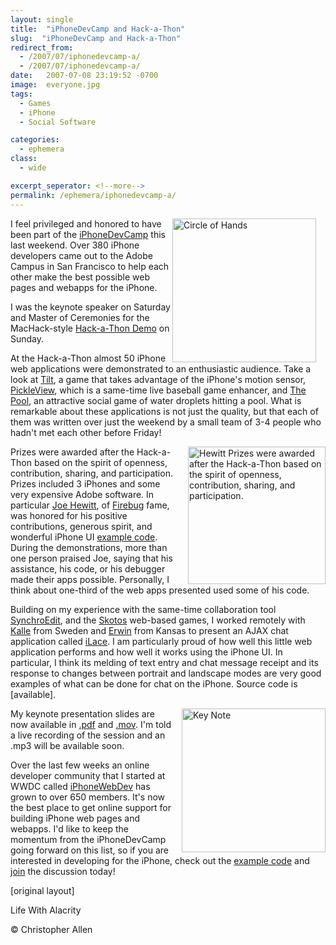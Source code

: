 ```yaml
---
layout: single
title:  "iPhoneDevCamp and Hack-a-Thon"
slug:  "iPhoneDevCamp and Hack-a-Thon"
redirect_from:
  - /2007/07/iphonedevcamp-a/
  - /2007/07/iphonedevcamp-a/
date:   2007-07-08 23:19:52 -0700
image:  everyone.jpg
tags: 
  - Games
  - iPhone
  - Social Software

categories:
  - ephemera
class:
  - wide

excerpt_seperator: <!--more-->
permalink: /ephemera/iphonedevcamp-a/
---
```


<a href="#"><img width="230px" style=" margin-right:15px" align="right"  src="{{ site.url }}{{ site.baseurl }}/assets/images/everyone.jpg" alt="Circle of Hands"/></a>

I feel privileged and honored to have been part of the [iPhoneDevCamp](http://barcamp.org/iPhoneDevCamp) this last weekend. Over 380 iPhone developers came out to the Adobe Campus in San Francisco to help each other make the best possible web pages and webapps for the iPhone.

I was the keynote speaker on Saturday and Master of Ceremonies for the MacHack-style [Hack-a-Thon Demo](http://barcamp.org/iPhoneDevCampHackAThon) on Sunday.

At the Hack-a-Thon almost 50 iPhone web applications were demonstrated to an enthusiastic audience. Take a look at [Tilt](http://www.xeodesign.com/tilt), a game that takes advantage of the iPhone's motion sensor, [PickleView](http://www.mxis.com/pickleview), which is a same-time live baseball game enhancer, and [The Pool](http://www.bartholo.com/devcamp/pool.html), an attractive social game of water droplets hitting a pool. What is remarkable about these applications is not just the quality, but that each of them was written over just the weekend by a small team of 3-4 people who hadn't met each other before Friday!

<a href="http://www.flickr.com/photos/snackfight/750214294/"><img width="220px" style=" margin-left:15px" align="right"  src="{{ site.url }}{{ site.baseurl }}/assets/images/hewitt.jpg" alt="Hewitt Prizes were awarded after the Hack-a-Thon based on the spirit of openness, contribution, sharing, and participation."/></a>

Prizes were awarded after the Hack-a-Thon based on the spirit of openness, contribution, sharing, and participation. Prizes included 3 iPhones and some very expensive Adobe software. In particular [Joe Hewitt](http://www.joehewitt.com/), of [Firebug](http://www.getfirebug.com/) fame, was honored for his positive contributions, generous spirit, and wonderful iPhone UI [example code](http://www.joehewitt.com/files/iphone/navigation.html). During the demonstrations, more than one person praised Joe, saying that his assistance, his code, or his debugger made their apps possible. Personally, I think about one-third of the web apps presented used some of his code.

Building on my experience with the same-time collaboration tool [SynchroEdit](http://www.synchroedit.com), and the [Skotos](http://www.skotos.net) web-based games, I worked remotely with [Kalle](http://www.kallealm.com/) from Sweden and [Erwin](http://is-here.com/) from Kansas to present an AJAX chat application called [iLace](http://www.iphonewebdev.com/ilace/). I am particularly proud of how well this little web application performs and how well it works using the iPhone UI. In particular, I think its melding of text entry and chat message receipt and its response to changes between portrait and landscape modes are very good examples of what can be done for chat on the iPhone. Source code is [available].

<a href="#"><img width="230px" style=" margin-left:15px" align="right"  src="{{ site.url }}{{ site.baseurl }}/assets/images/keynote.jpg" alt="Key Note"/></a>

 My keynote presentation slides are now available in [.pdf](http://iphonedevcamp.org/stuff/iPhoneDevCamp_Keynote.pdf) and [.mov](http://iphonedevcamp.org/stuff/iPhoneDevCamp_Keynote.mov). I'm told a live recording of the session and an .mp3 will be available soon.

Over the last few weeks an online developer community that I started at WWDC called [iPhoneWebDev](http://www.iPhoneWebDev.com) has grown to over 650 members. It's now the best place to get online support for building iPhone web pages and webapps. I'd like to keep the momentum from the iPhoneDevCamp going forward on this list, so if you are interested in developing for the iPhone, check out the [example code](http://www.iPhoneWebDev.com/examples) and [join](http://www.iphonewebdev.com/) the discussion today!

[original layout]

<!-- [Games](/tags/games/) [iPhone](/tags/iphone/) [User Interface](/tags/user-interface/) [Web/Tech](/tags/web/tech/) [HackAThon](/tags/hackathon/) [iPhoneWebCamp](/tags/iphonewebcamp/) [iPhone](/tags/iphone/) [iPhoneDevCamp](/tags/iphonedevcamp/) [JoeHewitt](/tags/joehewitt/) [iLace](/tags/ilace/) [hack contest](/tags/hack-contest/) [machack](/tags/machack/) [firebug](/tags/firebug/) [pickleview](/tags/pickleview/) [thepool](/tags/thepool/) [hack](/tags/hack/) [machack](/tags/machack/) -->

Life With Alacrity

© Christopher Allen